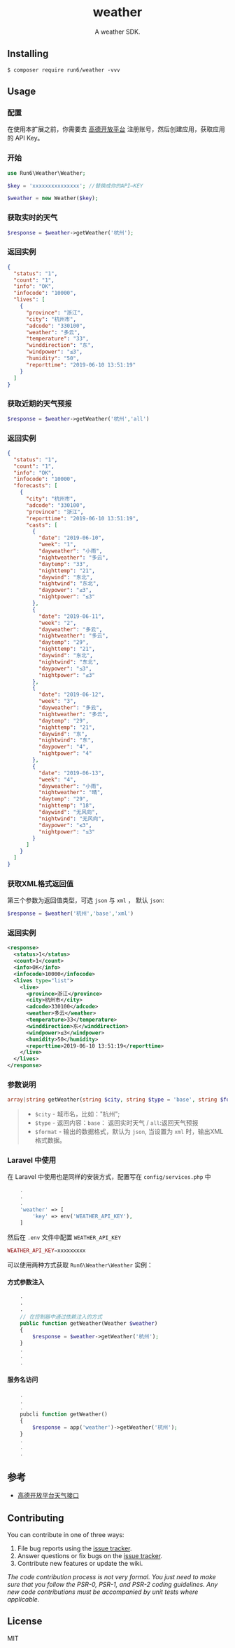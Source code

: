<h1 align="center"> weather </h1>

<p align="center"> A weather SDK.</p>


## Installing

```shell
$ composer require run6/weather -vvv
```

## Usage

### 配置
   在使用本扩展之前，你需要去 [高德开放平台](https://lbs.amap.com/dev/id/newuser) 注册账号，然后创建应用，获取应用的 API Key。
### 开始
 ```php
 use Run6\Weather\Weather;
 
 $key = 'xxxxxxxxxxxxxxx'; //替换成你的API—KEY
 
 $weather = new Weather($key);

 ```
### 获取实时的天气
```php
$response = $weather->getWeather('杭州');
```
### 返回实例

```json
{
  "status": "1",
  "count": "1",
  "info": "OK",
  "infocode": "10000",
  "lives": [
    {
      "province": "浙江",
      "city": "杭州市",
      "adcode": "330100",
      "weather": "多云",
      "temperature": "33",
      "winddirection": "东",
      "windpower": "≤3",
      "humidity": "50",
      "reporttime": "2019-06-10 13:51:19"
    }
  ]
}
```

### 获取近期的天气预报

```php
$response = $weather->getWeather('杭州','all')
```

### 返回实例
```json
{
  "status": "1",
  "count": "1",
  "info": "OK",
  "infocode": "10000",
  "forecasts": [
    {
      "city": "杭州市",
      "adcode": "330100",
      "province": "浙江",
      "reporttime": "2019-06-10 13:51:19",
      "casts": [
        {
          "date": "2019-06-10",
          "week": "1",
          "dayweather": "小雨",
          "nightweather": "多云",
          "daytemp": "33",
          "nighttemp": "21",
          "daywind": "东北",
          "nightwind": "东北",
          "daypower": "≤3",
          "nightpower": "≤3"
        },
        {
          "date": "2019-06-11",
          "week": "2",
          "dayweather": "多云",
          "nightweather": "多云",
          "daytemp": "29",
          "nighttemp": "21",
          "daywind": "东北",
          "nightwind": "东北",
          "daypower": "≤3",
          "nightpower": "≤3"
        },
        {
          "date": "2019-06-12",
          "week": "3",
          "dayweather": "多云",
          "nightweather": "多云",
          "daytemp": "29",
          "nighttemp": "21",
          "daywind": "东",
          "nightwind": "东",
          "daypower": "4",
          "nightpower": "4"
        },
        {
          "date": "2019-06-13",
          "week": "4",
          "dayweather": "小雨",
          "nightweather": "晴",
          "daytemp": "29",
          "nighttemp": "18",
          "daywind": "无风向",
          "nightwind": "无风向",
          "daypower": "≤3",
          "nightpower": "≤3"
        }
      ]
    }
  ]
}
```
### 获取XML格式返回值

 第三个参数为返回值类型，可选 `json` 与 `xml` ， 默认 `json`:
 ```php
 $response = $weather('杭州','base','xml')
 ```
 
### 返回实例

```xml
<response>
  <status>1</status>
  <count>1</count>
  <info>OK</info>
  <infocode>10000</infocode>
  <lives type="list">
    <live>
      <province>浙江</province>
      <city>杭州市</city>
      <adcode>330100</adcode>
      <weather>多云</weather>
      <temperature>33</temperature>
      <winddirection>东</winddirection>
      <windpower>≤3</windpower>
      <humidity>50</humidity>
      <reporttime>2019-06-10 13:51:19</reporttime>
    </live>
  </lives>
</response>
```
###  参数说明
```php
array|string getWeather(string $city, string $type = 'base', string $format = 'json')
```
> - `$city` - 城市名，比如："杭州";
> - `$type` - 返回内容：`base`： 返回实时天气 / `all`:返回天气预报
> - `$format` - 输出的数据格式，默认为 `json`, 当设置为 `xml` 时，输出XML格式数据。

### Laravel 中使用
在 Laravel 中使用也是同样的安装方式，配置写在 `config/services.php` 中
```php
    .
    .
    .
    'weather' => [
        'key' => env('WEATHER_API_KEY'),
    ]   
```
然后在 `.env` 文件中配置 `WEATHER_API_KEY`

```php
WEATHER_API_KEY=xxxxxxxxx
```
可以使用两种方式获取 `Run6\Weather\Weather` 实例：
#### 方式参数注入

```php
    ·
    ·
    ·
    // 在控制器中通过依赖注入的方式
    public function getWeather(Weather $weather)
    {
        $response = $weather->getWeather('杭州');
    }
    .
    .
    .
```

#### 服务名访问
```php
    .
    .
    .
    pubcli function getWeather()
    {
        $response = app('weather')->getWeather('杭州');
    }
    .
    .
    .
```

## 参考

- [高德开放平台天气接口](https://lbs.amap.com/api/webservice/guide/api/weatherinfo/)

## Contributing

You can contribute in one of three ways:

1. File bug reports using the [issue tracker](https://github.com/run6/composer-test/issues).
2. Answer questions or fix bugs on the [issue tracker](https://github.com/run6/composer-test/issues).
3. Contribute new features or update the wiki.

_The code contribution process is not very formal. You just need to make sure that you follow the PSR-0, PSR-1, and PSR-2 coding guidelines. Any new code contributions must be accompanied by unit tests where applicable._

## License

MIT
